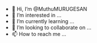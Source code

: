 - 👋 Hi, I’m @MuthuMURUGESAN
- 👀 I’m interested in ...
- 🌱 I’m currently learning ...
- 💞️ I’m looking to collaborate on ...
- 📫 How to reach me ...

<!---
MuthuMURUGESAN/MuthuMURUGESAN is a ✨ special ✨ repository because its `README.md` (this file) appears on your GitHub profile.
You can click the Preview link to take a look at your changes.
--->
